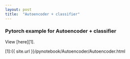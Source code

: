```yaml
---
layout: post
title:  "Autoencoder + classifier"
---
```


### Pytorch example for Autoencoder + classifier

View [here][1].


[1]:{{ site.url }}/pynotebook/Autoencoder/Autoencoder.html
